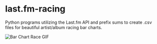 # last.fm-racing
Python programs utilizing the Last.fm API and prefix sums to create .csv files for beautiful artist/album racing bar charts.

![Bar Chart Race GIF](/artist-race-demo.gif)
